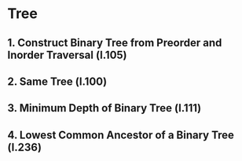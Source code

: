 # Tree

## 1. Construct Binary Tree from Preorder and Inorder Traversal (l.105)

## 2. Same Tree (l.100)

## 3. Minimum Depth of Binary Tree (l.111)

## 4. Lowest Common Ancestor of a Binary Tree (l.236)
